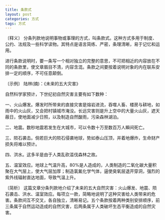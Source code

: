 ```yaml
---
title: 条款式
layout: post
categories: 方式
tags: 方式
---
```


〔释义〕 分条列款地说明事物或事理的方式，叫条款式。这种方式多用于制度、公约、法规及一些科学读物。其特点是语言简练、严密，条理清晰，易于记忆和运用。

进行条款说明时，要一条写一个相对独立的完整的意思，不可把相近的内容放在不同的条款里，使文章眉目不清，内容含混。条款之间要按着说明对象的内在联系安排一定的顺序，不可任意颠倒。

〔示例〕 陆林(摘)：《未来的五大灾害》

自然科学家预计，下世纪初自然灾害主要有如下数种：

一、火山爆发。爆发时所带来的直接灾害是熔岩进流，吞噬人畜、楼房与耕地，如雨中的火山灰，又会把村镇城市淹没。长远灾害则是升上空中的大量火山灰，遮天蔽日，使地面减少日照，以及制造自然酸雨，污染森林湖泊。

二、地震。数秒地震若发生在大城市，可以令数十万至数百万人瞬间死亡。

三、陨石袭击。倘若巨大的陨石侵袭地球，势如泰山压顶，并着地爆炸，生命财产损失将难以预计。

四、洪水。这多半是由于人类乱砍滥伐森林之故。

五、温室效应。地球上气温升高，80%是人造成的，人类制造的二氧化碳大量积聚在大气层上，使大气层加厚；制造氯氟化学气体，逼使臭氧层退开穿洞，强烈的紫外线辐射直达地面，导致气温上升。

〔简析〕 这篇文章分条列款地介绍了未来的五大自然灾害：火山爆发、地震、陨石袭击、洪水、温室效应。每项立一款，简略地说明了这种灾害给人类带来的危害。条款间互不交叉，各自独立，清晰易记。五个条款按着两种类别安排顺序，前三条属于自然运动造成的自然灾害，后两条属于人类破坏生态平衡造成的自然灾害。 